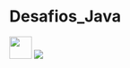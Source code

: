 <h1> Desafios_Java </h1>

<img loading="lazy" src="https://cdn.jsdelivr.net/gh/devicons/devicon/icons/java/java-original.svg" width="40" height="40"/>
<img src="https://skillicons.dev/icons?i=git"/>

